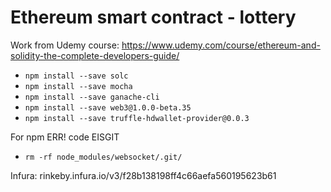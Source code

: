 # Ethereum smart contract - lottery

Work from Udemy course: https://www.udemy.com/course/ethereum-and-solidity-the-complete-developers-guide/

- `npm install --save solc`
- `npm install --save mocha`
- `npm install --save ganache-cli`
- `npm install --save web3@1.0.0-beta.35`
- `npm install --save truffle-hdwallet-provider@0.0.3`

For npm ERR! code EISGIT
- `rm -rf node_modules/websocket/.git/`


Infura:
rinkeby.infura.io/v3/f28b138198ff4c66aefa560195623b61

